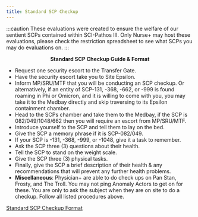 ```yaml
---
title: Standard SCP Checkup
---
```


:::caution
These evaluations were created to ensure the welfare of our sentient SCPs contained within SCI-Pathos III. Only Nurse+ may host these evaluations, please check the restriction spreadsheet to see what SCPs you may do evaluations on. 
:::

<center><strong>Standard SCP Checkup Guide & Format</strong></center>

- Request one security escort to the Transfer Gate.
- Have the security escort take you to Site Epsilon.
- Inform MP/SRU/MTF that you will be conducting an SCP checkup. Or alternatively, if an entity of SCP-131, -368, -662, or -999  is found roaming in Phi or Omicron, and it is willing to come with you, you may take it to the Medbay directly and skip traversing to its Epsilon containment chamber.
- Head to the SCPs chamber and take them to the Medbay, if the SCP is 082/049/1048/662 then you will require an escort from MP/SRU/MTF.
- Introduce yourself to the SCP and tell them to lay on the bed.
- Give the SCP a memory phrase if it is SCP-082/049.
- If your SCP is -131, -368, -999, or -1048, give it a task to remember.
- Ask the SCP three (3) questions about their health.
- Tell the SCP to stand on the weight scale.
- Give the SCP three (3) physical tasks.
- Finally, give the SCP a brief description of their health & any recommendations that will prevent any further health problems. 
- <strong>Miscellaneous</strong>: Physician+ are able to do check ups on Pan Stan, Frosty, and The Troll. You may not ping Anomaly Actors to get on for these. You are only to ask the subject when they are on site to do a checkup. Follow all listed procedures above.

[Standard SCP Checkup Format](https://docs.google.com/document/d/1qctpSF4QhrelDd8NK2P4OKarfRQ7f0hjMaaNjDBZ9-M/edit?usp=sharing)

